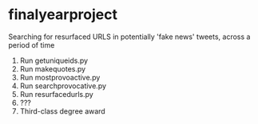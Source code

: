 # finalyearproject
Searching for resurfaced URLS in potentially 'fake news' tweets, across a period of time

1. Run getuniqueids.py
2. Run makequotes.py
3. Run mostprovoactive.py
4. Run searchprovocative.py
5. Run resurfacedurls.py
6. ???
7. Third-class degree award
